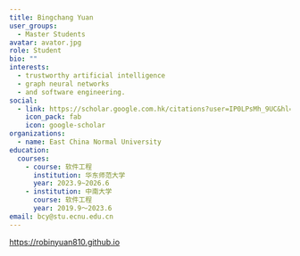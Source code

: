 ```yaml
---
title: Bingchang Yuan
user_groups:
  - Master Students
avatar: avator.jpg
role: Student
bio: ""
interests:
  - trustworthy artificial intelligence
  - graph neural networks
  - and software engineering.
social:
  - link: https://scholar.google.com.hk/citations?user=IP0LPsMh_9UC&hl=zh-CN
    icon_pack: fab
    icon: google-scholar
organizations:
  - name: East China Normal University
education:
  courses:
    - course: 软件工程
      institution: 华东师范大学
      year: 2023.9~2026.6
    - institution: 中南大学
      course: 软件工程
      year: 2019.9～2023.6
email: bcy@stu.ecnu.edu.cn
---
```

https://robinyuan810.github.io
